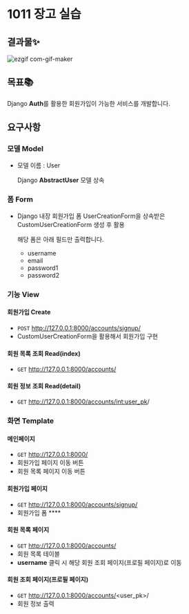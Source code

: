 # 1011 장고 실습

## 결과물✨

![ezgif com-gif-maker](https://user-images.githubusercontent.com/74820869/195057120-4967f146-cc76-413f-910a-61f997a99a43.gif)


## 목표📚

Django **Auth**를 활용한 회원가입이 가능한 서비스를 개발합니다.

## 요구사항

### 모델 Model

- 모델 이름 : User
    
    Django **AbstractUser** 모델 상속
    

### **폼 Form**

- Django 내장 회원가입 폼 UserCreationForm을 상속받은 CustomUserCreationForm 생성 후 활용
    
    해당 폼은 아래 필드만 출력합니다.
    
    - username
    - email
    - password1
    - password2

### 기능 View

#### 회원가입 Create

- `POST` http://127.0.0.1:8000/accounts/signup/
- CustomUserCreationForm을 활용해서 회원가입 구현

#### 회원 목록 조회 Read(index)

- `GET` http://127.0.0.1:8000/accounts/

#### 회원 정보 조회 Read(detail)

- `GET` http://127.0.0.1:8000/accounts/<int:user_pk>/

### 화면 Template

#### 메인페이지

- `GET` http://127.0.0.1:8000/
- 회원가입 페이지 이동 버튼
- 회원 목록 페이지 이동 버튼

#### 회원가입 페이지

- `GET` http://127.0.0.1:8000/accounts/signup/
- 회원가입 폼 ****
    
#### 회원 목록 페이지

- `GET` http://127.0.0.1:8000/accounts/
- 회원 목록 테이블
- **username** 클릭 시 해당 회원 조회 페이지(프로필 페이지)로 이동

#### 회원 조회 페이지(프로필 페이지)

- `GET` http://127.0.0.1:8000/accounts/<user_pk>/
- 회원 정보 출력